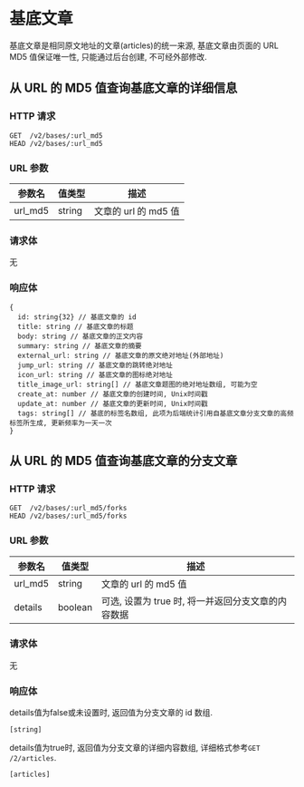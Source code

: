 # 基底文章

基底文章是相同原文地址的文章(articles)的统一来源, 基底文章由页面的 URL MD5 值保证唯一性, 只能通过后台创建, 不可经外部修改.

## 从 URL 的 MD5 值查询基底文章的详细信息

### HTTP 请求

```
GET  /v2/bases/:url_md5
HEAD /v2/bases/:url_md5
```

### URL 参数

参数名   | 值类型  | 描述
------- | ------ | -------------------
url_md5 | string | 文章的 url 的 md5 值

### 请求体

无

### 响应体

```
{
  id: string{32} // 基底文章的 id
  title: string // 基底文章的标题
  body: string // 基底文章的正文内容
  summary: string // 基底文章的摘要
  external_url: string // 基底文章的原文绝对地址(外部地址)
  jump_url: string // 基底文章的跳转绝对地址
  icon_url: string // 基底文章的图标绝对地址
  title_image_url: string[] // 基底文章题图的绝对地址数组, 可能为空
  create_at: number // 基底文章的创建时间, Unix时间戳
  update_at: number // 基底文章的更新时间, Unix时间戳
  tags: string[] // 基底的标签名数组, 此项为后端统计引用自基底文章分支文章的高频标签所生成, 更新频率为一天一次
}
```

## 从 URL 的 MD5 值查询基底文章的分支文章

### HTTP 请求

```
GET  /v2/bases/:url_md5/forks
HEAD /v2/bases/:url_md5/forks
```

### URL 参数

参数名   | 值类型   | 描述
------- | ------- | --------------------------------------------
url_md5 | string  | 文章的 url 的 md5 值
details | boolean | 可选, 设置为 true 时, 将一并返回分支文章的内容数据

### 请求体

无

### 响应体

details值为false或未设置时, 返回值为分支文章的 id 数组.

```
[string]
```

details值为true时, 返回值为分支文章的详细内容数组, 详细格式参考`GET /2/articles`.

```
[articles]
```

